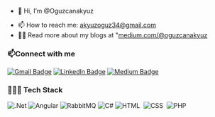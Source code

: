 - 👋 Hi, I’m @Oguzcanakyuz

* 📫 How to reach me: akyuzoguz34@gmail.com
* 👨‍💻  Read more about my blogs at "[medium.com/@oguzcanakyuz](https://medium.com/@mustafagozcu)


### 📫Connect with me
[![Gmail Badge](https://img.shields.io/badge/-Gmail-black?style=flat-square&labelColor=red&logo=Gmail&logoColor=white&link=link)](mailto:akyuzoguz34@gmail.com)
[![Linkedln Badge](https://img.shields.io/badge/-Linkedln-blue?style=flat-square&labelColor=blue&logo=Linkedln&logoColor=white&link=link)](https://www.linkedin.com/in/oguzcanakyuz)
[![Medium Badge](https://img.shields.io/badge/-Medium-black?style=flat-square&labelColor=black&logo=Medium&logoColor=white&link=link)](https://medium.com/@oguzcanakyuz)




### 👩🏽‍💻 Tech Stack
![.Net](https://img.shields.io/badge/.NET-5C2D91?style=for-the-badge&logo=.net&logoColor=white)
![Angular](https://img.shields.io/badge/angular-%23DD0031.svg?style=for-the-badge&logo=angular&logoColor=white)
![RabbitMQ](https://img.shields.io/badge/Rabbitmq-FF6600?style=for-the-badge&logo=rabbitmq&logoColor=white)
![C#](https://img.shields.io/badge/c%23-%23239120.svg?style=for-the-badge&logo=c-sharp&logoColor=white)
![HTML](https://img.shields.io/badge/-HTML-05122A?style=flat&logo=HTML5&logoColor=E34F26)&nbsp;
![CSS](https://img.shields.io/badge/-CSS-05122A?style=flat&logo=CSS3&logoColor=239120)&nbsp;
![PHP](https://img.shields.io/badge/php-%23777BB4.svg?style=for-the-badge&logo=php&logoColor=white)


